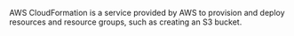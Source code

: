 AWS CloudFormation is a service provided by AWS to provision and deploy resources and resource groups, such as creating an S3 bucket.
